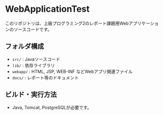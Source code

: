 # WebApplicationTest

このリポジトリは、上級プログラミング2のレポート課題用Webアプリケーションのソースコードです。

## フォルダ構成
- `src/` : Javaソースコード
- `lib/` : 依存ライブラリ
- `webapp/` : HTML, JSP, WEB-INF などWebアプリ関連ファイル
- `docs/` : レポート等のドキュメント

## ビルド・実行方法
- Java, Tomcat, PostgreSQLが必要です。
